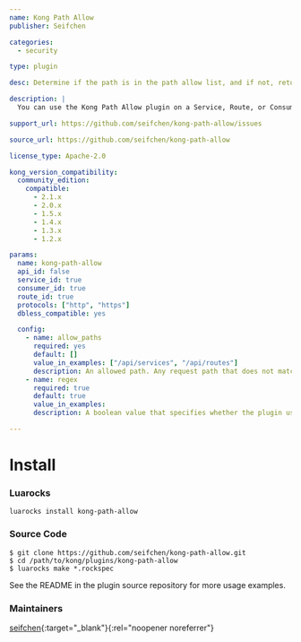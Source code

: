 ```yaml
---
name: Kong Path Allow
publisher: Seifchen

categories:
  - security

type: plugin

desc: Determine if the path is in the path allow list, and if not, return a 403

description: |
  You can use the Kong Path Allow plugin on a Service, Route, or Consumer with paths. The plugin will check if the path is in the path allow list, and if not, return a 403.

support_url: https://github.com/seifchen/kong-path-allow/issues

source_url: https://github.com/seifchen/kong-path-allow

license_type: Apache-2.0

kong_version_compatibility:
  community_edition:
    compatible:
      - 2.1.x
      - 2.0.x
      - 1.5.x
      - 1.4.x
      - 1.3.x
      - 1.2.x

params:
  name: kong-path-allow
  api_id: false
  service_id: true
  consumer_id: true
  route_id: true
  protocols: ["http", "https"]
  dbless_compatible: yes

  config:
    - name: allow_paths
      required: yes
      default: []
      value_in_examples: ["/api/services", "/api/routes"]
      description: An allowed path. Any request path that does not match one of the paths in this list will be forbidden and return a 403 error code.
    - name: regex
      required: true
      default: true
      value_in_examples:
      description: A boolean value that specifies whether the plugin uses regex for path matching. If `true`, the plugin will use `ngx.re.match` to match the `request_path` and `allow_paths` values. If `false`, it will strictly judge whether the two paths are equal.

---
```


# Install
### Luarocks
```
luarocks install kong-path-allow
```

### Source Code
```
$ git clone https://github.com/seifchen/kong-path-allow.git
$ cd /path/to/kong/plugins/kong-path-allow
$ luarocks make *.rockspec
```
See the README in the plugin source repository for more usage examples.

### Maintainers
[seifchen](https://github.com/seifchen){:target="_blank"}{:rel="noopener noreferrer"}
